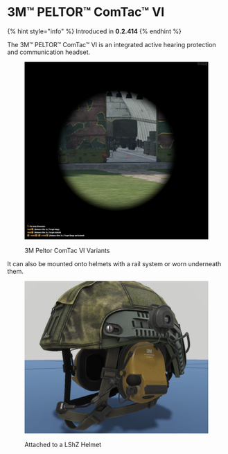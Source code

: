 # 3M™ PELTOR™ ComTac™ VI

{% hint style="info" %}
Introduced in **0.2.414**
{% endhint %}

The 3M™ PELTOR™ ComTac™ VI is an integrated active hearing protection and communication headset.

<figure><img src="../../../../.gitbook/assets/image (6).png" alt=""><figcaption><p>3M Peltor ComTac VI Variants</p></figcaption></figure>

It can also be mounted onto helmets with a rail system or worn underneath them.

<figure><img src="../../../../.gitbook/assets/image (5).png" alt=""><figcaption><p>Attached to a LShZ Helmet</p></figcaption></figure>
